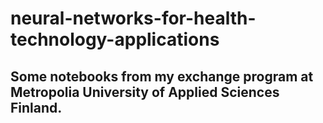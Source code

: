 # neural-networks-for-health-technology-applications
## Some notebooks from my exchange program at Metropolia University of Applied Sciences Finland.
